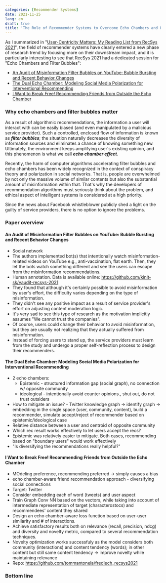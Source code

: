 ```yaml
---
categories: [Recommender Systems]
date: 2021-11-25
lang: en
draft: true
title: 'The Role of Recommender Systems to Overcome Echo Chambers and Filter Bubbles'
---
```


As I summarized in "[User-Centricity Matters: My Reading List from RecSys 2021](/note/recsys-2021/)", the field of recommender systems have clearly entered a new phase of research trend by focusing more on their downstream impact, and it is particularly interesting to see that RecSys 2021 had a dedicated session for "Echo Chambers and Filter Bubbles":

- [An Audit of Misinformation Filter Bubbles on YouTube: Bubble Bursting and Recent Behavior Changes](https://dl.acm.org/doi/10.1145/3460231.3474241)
- [The Dual Echo Chamber: Modeling Social Media Polarization for Interventional Recommending](https://dl.acm.org/doi/10.1145/3460231.3474261)
- [I Want to Break Free! Recommending Friends from Outside the Echo Chamber](https://dl.acm.org/doi/10.1145/3460231.3474270)

### Why echo chambers and filter bubbles matter

As a result of algorithmic recommendations, the information a user will interact with can be easily biased (and even manipulated by a malicious service provider). Such a controlled, enclosed flow of information is known as ***filter bubbles***; the situation naturally decreases the diversity of information sources and eliminates a chance of knowing something new. Ultimately, the environment keeps amplifying user's existing opinion, and this phenomenon is what we call ***echo chamber effect***.

Recently, the harm of computer algorithms accelerating filter bubbles and echo chambers has been widely recognized in the context of conspiracy theory and polarization in social networks. That is, people are overwhelmed by not only the massive volume of similar contents but also the substantial amount of misinformation within that. That's why the developers of recommendation algorithms must seriously think about the problem, and ethical aspect of intelligent systems is considered at a high priority.

Since the news about Facebook whistleblower publicly shed a light on the guilty of service providers, there is no option to ignore the problems.

### Paper overview

#### An Audit of Misinformation Filter Bubbles on YouTube: Bubble Bursting and Recent Behavior Changes

- Social network 
- The authors implemented bot(s) that intentionally watch misinformation-related videos on YouTube e.g., anti-vaccination, flat earth. Then, they let the bots watch something different and see the users can escape from the misinformation recommendations.
- Human annotation. Data is available online: https://github.com/kinit-sk/yaudit-recsys-2021
- They found that although it's certainly possible to avoid misinformation by user's effort, the difficulty varies depending on the type of misinformation.
- They didn't see any positive impact as a result of service provider's effort on adjusting content moderation logic.
- It's very sad to see this type of research as the motivation implicitly assumes "We cannot trust the companies".
- Of course, users could change their behavior to avoid misinformation, but they are usually not realizing that they actually suffered from misinformation.
- Instead of forcing users to stand up, the service providers must learn from the study and undergo a proper self-reflection process to design their recommenders.

#### The Dual Echo Chamber: Modeling Social Media Polarization for Interventional Recommending

- 2 echo chambers: 
    - Epistemic - structured information gap (social graph), no connection w/ opposite community
    - ideological - intentionally avoid counter opinions., shut out, do not trust outsiders
- How to mitigate an issue? - Twitter knowledge graph -> identify graph -> embedding in the single space (user, community, content), build a recommender, simulate accept/reject of recommender based on epistemic/ideological case
- Relative distance between a user and centroid of opposite community
- Which rec result works effectively to let users accept the recs?
- Epistemic was relatively easier to mitigate. Both cases, recommending based on "boundary users" would work effectively
- "Is diversifying the recommendations really helpful?"

#### I Want to Break Free! Recommending Friends from Outside the Echo Chamber

- MOdeling preference, recommending preferred -> simply causes a bias
- echo chamber-aware friend recommendation approach - diversifying social connections
- Target: Twitter
- Consider embedding each of word (tweets) and user aspect
- Train Graph Conv NN based on the vectors, while taking into account of intermediate representation of target (characterostocs) and recommendees' content they shared
- Design an echo chamber-aware loss function based on user-user similarity and # of interactions.
- Achieve satisfactory results both on relevance (recall, precision, ndcg) and diversity and novelty metric, compared to several recommendation techniques.
- Novelty optimization works successfuly as the model considers both community (interactions) and content tendency (words); in other content but still same content tendency -> improve novelty while maintaining relevance
- Repo: https://github.com/tommantonela/frediech_recsys2021

### Bottom line